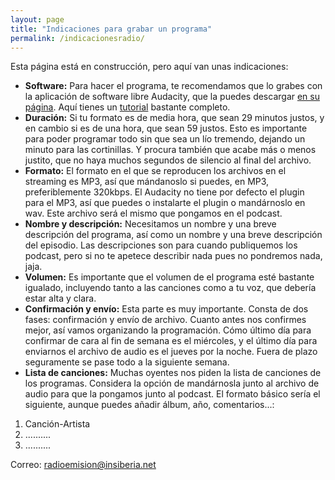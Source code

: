 ```yaml
---
layout: page
title: "Indicaciones para grabar un programa"
permalink: /indicacionesradio/
---
```


Esta página está en construcción, pero aquí van unas indicaciones:


- **Software:** Para hacer el programa, te recomendamos que lo grabes con la aplicación de software libre Audacity, que la puedes descargar [en su página](https://audacity.es/). Aquí tienes un [tutorial](https://invidio.us/watch?v=qToqbeZ4xqk) bastante completo.
- **Duración:** Si tu formato es de media hora, que sean 29 minutos justos, y en cambio si es de una hora, que sean 59 justos. Esto es importante para poder programar todo sin que sea un lío tremendo, dejando un minuto para las cortinillas. Y procura también que acabe más o menos justito, que no haya muchos segundos de silencio al final del archivo.
- **Formato:** El formato en el que se reproducen los archivos en el streaming es MP3, así que mándanoslo si puedes, en MP3, preferiblemente 320kbps. El Audacity no tiene por defecto el plugin para el MP3, así que puedes o instalarte el plugin o mandárnoslo en wav.  Este archivo será el mismo que pongamos en el podcast.
- **Nombre y descripción:**  Necesitamos un nombre y una breve descripción del programa, así como un nombre y una breve descripción del episodio. Las descripciones son para cuando publiquemos los podcast, pero si no te apetece describir nada pues no pondremos nada, jaja.
- **Volumen:** Es importante que el volumen de el programa esté bastante igualado, incluyendo tanto a las canciones como a tu voz, que debería estar alta y clara.
- **Confirmación y envío:** Esta parte es muy importante. Consta de dos fases: confirmación y envío de archivo. Cuanto antes nos confirmes mejor, así vamos organizando la programación. Cómo último día para confirmar de cara al fin de semana es el miércoles, y el último día para enviarnos el archivo de audio es el jueves por la noche. Fuera de plazo seguramente se pase todo a la siguiente semana.
- **Lista de canciones:** Muchas oyentes nos piden la lista de canciones de los programas. Considera la opción de mandárnosla junto al archivo de audio para que la pongamos junto al podcast. El formato básico sería el siguiente, aunque puedes añadir álbum, año, comentarios...:
 1. Canción-Artista
 2. ..........
 3. ..........
  
Correo: [radioemision@insiberia.net](mailto:radioemision@insiberia.net)
